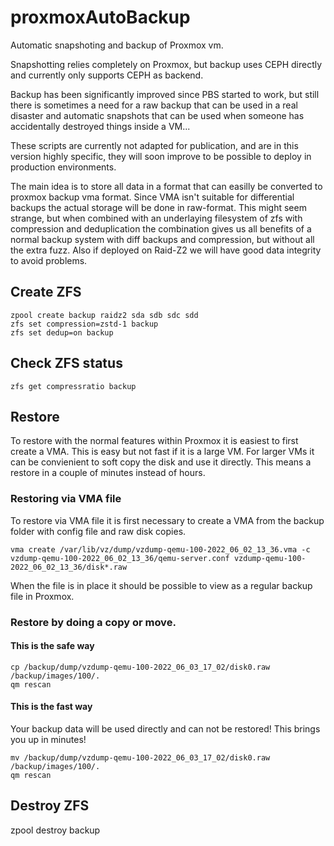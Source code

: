# proxmoxAutoBackup
Automatic snapshoting and backup of Proxmox vm.

Snapshotting relies completely on Proxmox, but backup uses CEPH directly and currently only supports CEPH as backend.

Backup has been significantly improved since PBS started to work, but still there is sometimes a need for a raw backup that can be used in a real disaster and automatic snapshots that can be used when someone has accidentally destroyed things inside a VM...

These scripts are currently not adapted for publication, and are in this version highly specific, they will soon improve to be possible to deploy in production environments.

The main idea is to store all data in a format that can easilly be converted to proxmox backup vma format. Since VMA isn't suitable for differential backups the actual storage will be done in raw-format. This might seem strange, but when combined with an underlaying filesystem of zfs with compression and deduplication the combination gives us all benefits of a normal backup system with diff backups and compression, but without all the extra fuzz. Also if deployed on Raid-Z2 we will have good data integrity to avoid problems.

## Create ZFS
```
zpool create backup raidz2 sda sdb sdc sdd
zfs set compression=zstd-1 backup
zfs set dedup=on backup
```

## Check ZFS status
```
zfs get compressratio backup
```

## Restore
To restore with the normal features within Proxmox it is easiest to first create a VMA. This is easy but not fast if it is a large VM. For larger VMs it can be convienient to soft copy the disk and use it directly. This means a restore in a couple of minutes instead of hours.

### Restoring via VMA file
To restore via VMA file it is first necessary to create a VMA from the backup folder with config file and raw disk copies.
```
vma create /var/lib/vz/dump/vzdump-qemu-100-2022_06_02_13_36.vma -c vzdump-qemu-100-2022_06_02_13_36/qemu-server.conf vzdump-qemu-100-2022_06_02_13_36/disk*.raw
```
When the file is in place it should be possible to view as a regular backup file in Proxmox.

### Restore by doing a copy or move.
#### This is the safe way

```
cp /backup/dump/vzdump-qemu-100-2022_06_03_17_02/disk0.raw /backup/images/100/.
qm rescan
```

#### This is the fast way
 Your backup data will be used directly and can not be restored! This brings you  up in minutes!
```
mv /backup/dump/vzdump-qemu-100-2022_06_03_17_02/disk0.raw /backup/images/100/.
qm rescan
```

## Destroy ZFS
zpool destroy backup
